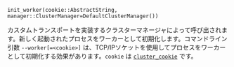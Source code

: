 ```
init_worker(cookie::AbstractString, manager::ClusterManager=DefaultClusterManager())
```

カスタムトランスポートを実装するクラスターマネージャによって呼び出されます。新しく起動されたプロセスをワーカーとして初期化します。コマンドライン引数 `--worker[=<cookie>]` は、TCP/IPソケットを使用してプロセスをワーカーとして初期化する効果があります。`cookie` は [`cluster_cookie`](@ref) です。
